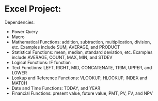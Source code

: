 # Excel Project: 
Dependencies:
- Power Query 
- Macro
- Mathematical Functions: addition, subtraction, multiplication, division, etc. Examples include SUM, AVERAGE, and PRODUCT
- Statistical Functions: mean, median, standard deviation, etc. Examples include AVERAGE, COUNT, MAX, MIN, and STDEV
- Logical Functions: IF function 
- Text Functions: LEFT, RIGHT, MID, CONCATENATE, TRIM, UPPER, and LOWER
- Lookup and Reference Functions: VLOOKUP,  HLOOKUP, INDEX and MATCH
- Date and Time Functions: TODAY, and YEAR
- Financial Functions: present value, future value, PMT, PV, FV, and NPV 
